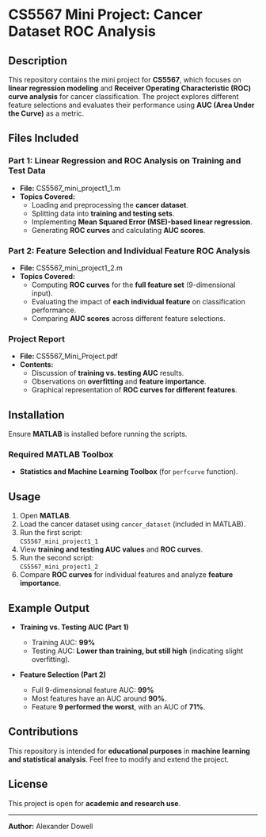 # CS5567 Mini Project: Cancer Dataset ROC Analysis  

## Description  
This repository contains the mini project for **CS5567**, which focuses on **linear regression modeling** and **Receiver Operating Characteristic (ROC) curve analysis** for cancer classification. The project explores different feature selections and evaluates their performance using **AUC (Area Under the Curve)** as a metric.  

## Files Included  

### **Part 1: Linear Regression and ROC Analysis on Training and Test Data**  
- **File:** CS5567_mini_project1_1.m  
- **Topics Covered:**  
  - Loading and preprocessing the **cancer dataset**.  
  - Splitting data into **training and testing sets**.  
  - Implementing **Mean Squared Error (MSE)-based linear regression**.  
  - Generating **ROC curves** and calculating **AUC scores**.  

### **Part 2: Feature Selection and Individual Feature ROC Analysis**  
- **File:** CS5567_mini_project1_2.m  
- **Topics Covered:**  
  - Computing **ROC curves** for the **full feature set** (9-dimensional input).  
  - Evaluating the impact of **each individual feature** on classification performance.  
  - Comparing **AUC scores** across different feature selections.  

### **Project Report**  
- **File:** CS5567_Mini_Project.pdf  
- **Contents:**  
  - Discussion of **training vs. testing AUC** results.  
  - Observations on **overfitting** and **feature importance**.  
  - Graphical representation of **ROC curves for different features**.  

## Installation  
Ensure **MATLAB** is installed before running the scripts.  

### Required MATLAB Toolbox  
- **Statistics and Machine Learning Toolbox** (for `perfcurve` function).  

## Usage  
1. Open **MATLAB**.  
2. Load the cancer dataset using `cancer_dataset` (included in MATLAB).  
3. Run the first script:  
   `CS5567_mini_project1_1`  
4. View **training and testing AUC values** and **ROC curves**.  
5. Run the second script:  
   `CS5567_mini_project1_2`  
6. Compare **ROC curves** for individual features and analyze **feature importance**.  

## Example Output  

- **Training vs. Testing AUC (Part 1)**  
  - Training AUC: **99%**  
  - Testing AUC: **Lower than training, but still high** (indicating slight overfitting).  

- **Feature Selection (Part 2)**  
  - Full 9-dimensional feature AUC: **99%**  
  - Most features have an AUC around **90%**.  
  - Feature **9 performed the worst**, with an AUC of **71%**.  

## Contributions  
This repository is intended for **educational purposes** in **machine learning and statistical analysis**. Feel free to modify and extend the project.  

## License  
This project is open for **academic and research use**.  

---
**Author:** Alexander Dowell  
